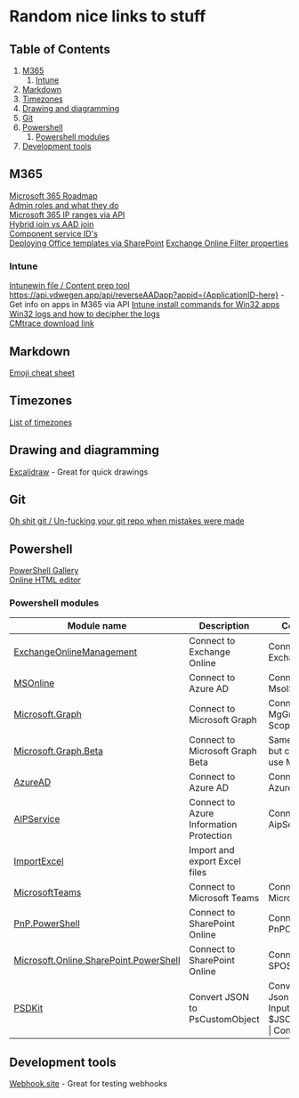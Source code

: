 # Random nice links to stuff

## Table of Contents <!-- omit in toc -->

1. [M365](#m365)
   1. [Intune](#intune)
2. [Markdown](#markdown)
3. [Timezones](#timezones)
4. [Drawing and diagramming](#drawing-and-diagramming)
5. [Git](#git)
6. [Powershell](#powershell)
   1. [Powershell modules](#powershell-modules)
7. [Development tools](#development-tools)

## M365

[Microsoft 365 Roadmap](https://www.microsoft.com/en-us/microsoft-365/roadmap?filters=&searchterms=)  
[Admin roles and what they do](https://learn.microsoft.com/en-us/azure/active-directory/roles/permissions-reference#domain-name-administrator)  
[Microsoft 365 IP ranges via API](https://endpoints.office.com/endpoints/worldwide?clientrequestid=b10c5ed1-bad1-445f-b386-b919946339a7)  
[Hybrid join vs AAD join](https://wiki.winadmins.io/en/autopilot/hybrid-join-vs-aad-join)  
[Component service ID's](https://learn.microsoft.com/en-us/entra/identity/users/licensing-service-plan-reference)  
[Deploying Office templates via SharePoint](https://call4cloud.nl/2022/03/office-templates-the-rise-of-gru/)
[Exchange Online Filter properties](https://learn.microsoft.com/en-us/powershell/exchange/filter-properties?view=exchange-ps)

### Intune

[Intunewin file / Content prep tool](https://svrooij.io/2023/10/19/open-source-intune-content-prep/)  
<https://api.vdwegen.app/api/reverseAADapp?appid={ApplicationID-here}> - Get info on apps in M365 via API
[Intune install commands for Win32 apps](https://silentinstallhq.com/)  
[Win32 logs and how to decipher the logs](https://call4cloud.nl/2022/07/retry-lola-retry/)  
[CMtrace download link](https://call4cloud.nl/wp-content/uploads/2022/07/cmtrace.zip)

## Markdown

[Emoji cheat sheet](https://github.com/ikatyang/emoji-cheat-sheet#table-of-contents)

## Timezones

[List of timezones](https://en.wikipedia.org/wiki/List_of_tz_database_time_zones)

## Drawing and diagramming

[Excalidraw](https://excalidraw.com/) - Great for quick drawings

## Git

[Oh shit git / Un-fucking your git repo when mistakes were made](https://ohshitgit.com/)

## Powershell

[PowerShell Gallery](https://www.powershellgallery.com/)  
[Online HTML editor](https://html5-editor.net/)

### Powershell modules

| Module name                                                                                                                 | Description                             | Commands                                                        |
| --------------------------------------------------------------------------------------------------------------------------- | --------------------------------------- | --------------------------------------------------------------- |
| [ExchangeOnlineManagement](https://www.powershellgallery.com/packages/ExchangeOnlineManagement)                             | Connect to Exchange Online              | Connect-ExchangeOnline                                          |
| [MSOnline](https://www.powershellgallery.com/packages/MSOnline)                                                             | Connect to Azure AD                     | Connect-MsolService                                             |
| [Microsoft.Graph](https://www.powershellgallery.com/packages/Microsoft.Graph)                                               | Connect to Microsoft Graph              | Connect-MgGraph -Scopes                                         |
| [Microsoft.Graph.Beta](https://www.powershellgallery.com/packages/Microsoft.Graph.Beta)                                     | Connect to Microsoft Graph Beta         | Same as above, but commands use MgGraphBeta                     |
| [AzureAD](https://www.powershellgallery.com/packages/AzureAD)                                                               | Connect to Azure AD                     | Connect-AzureAD                                                 |
| [AIPService](https://www.powershellgallery.com/packages/AIPService)                                                         | Connect to Azure Information Protection | Connect-AipService                                              |
| [ImportExcel](https://www.powershellgallery.com/packages/ImportExcel)                                                       | Import and export Excel files           |                                                                 |
| [MicrosoftTeams](https://www.powershellgallery.com/packages/MicrosoftTeams)                                                 | Connect to Microsoft Teams              | Connect-MicrosoftTeams                                          |
| [PnP.PowerShell](https://www.powershellgallery.com/packages/PnP.PowerShell)                                                 | Connect to SharePoint Online            | Connect-PnPOnline                                               |
| [Microsoft.Online.SharePoint.PowerShell](https://www.powershellgallery.com/packages/Microsoft.Online.SharePoint.PowerShell) | Connect to SharePoint Online            | Connect-SPOService                                              |
| [PSDKit](https://www.powershellgallery.com/packages/PSDKit)                                                                 | Convert JSON to PsCustomObject          | ConvertFrom-Json -InputObject $JSONInputString \| ConvertTo-Psd |

## Development tools

[Webhook.site](https://webhook.site/) - Great for testing webhooks
